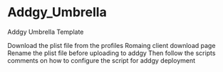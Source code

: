 # Addgy_Umbrella
Addgy Umbrella Template

Download the plist file from the profiles Romaing client download page
Rename the plist file before uploading to addgy
Then follow the scripts comments on how to configure the script for addgy deployment
